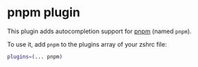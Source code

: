 # pnpm plugin

This plugin adds autocompletion support for [pnpm](https://github.com/pnpm/pnpm)
(named `pnpm`).

To use it, add `pnpm` to the plugins array of your zshrc file:

```zsh
plugins=(... pnpm)
```
